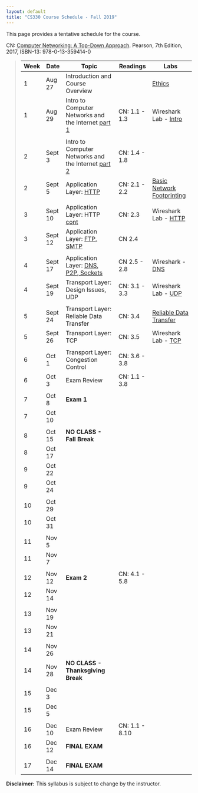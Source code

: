 ```yaml
---
layout: default
title: "CS330 Course Schedule - Fall 2019"
---
```


This page provides a tentative schedule for the course.

CN: [Computer Networking: A Top-Down Approach](https://www.pearson.com/us/higher-education/program/Kurose-Computer-Networking-A-Top-Down-Approach-7th-Edition/PGM1101673.html). Pearson, 7th Edition, 2017, ISBN-13: 978-0-13-359414-0


>  Week    | Date     | Topic        | Readings   | Labs                                  
> -------- | -------- | ------------ | ---------- | ------------------------------------- 
> 1  | Aug 27   | Introduction and Course Overview | | [Ethics](../assign/assighn01.html) 
> 1  | Aug 29   | Intro to Computer Networks and the Internet [part 1](../slides/lecture1_introduction_to_computer_networks_part1.pdf) | CN: 1.1 - 1.3 | Wireshark Lab - [Intro](../labs/Wireshark_Intro_v7.0.pdf) 
> | | | |
> 2  | Sept 3   | Intro to Computer Networks and the Internet [part 2](../slides/lecture2_introduction_to_computer_networks_part2.pdf)  | CN: 1.4 - 1.8 | 
> 2  | Sept 5   | Application Layer: [HTTP](../slides/lecture3_application_layer_HTTP.pdf) | CN: 2.1 - 2.2 | [Basic Network Footprinting](../labs/lab01.html) 
> | | | |
> 3  | Sept 10  | Application Layer: HTTP [cont](../slides/lecture3_application_layer_HTTP.pdf) | CN: 2.3 | Wireshark Lab - [HTTP](../labs/Wireshark_HTTP_v7.0.pdf)
> 3  | Sept 12  | Application Layer: [FTP, SMTP](../slides/lecture4_application_layer_FTP_SMTP_DNS.pdf) | CN 2.4 | 
> | | | |
> 4  | Sept 17  | Application Layer: [DNS, P2P, Sockets](../slides/lecture5_application_layer_P2P_sockets.pdf) | CN 2.5 - 2.8 | Wireshark - [DNS](../labs/Wireshark_DNS_v7.0.pdf) 
> 4  | Sept 19  | Transport Layer: Design Issues, UDP | CN: 3.1 - 3.3 | Wireshark Lab - [UDP](../labs/Wireshark_UDP_v7.0.pdf)
> | | | 
> 5  | Sept 24  | Transport Layer: Reliable Data Transfer | CN: 3.4 | [Reliable Data Transfer](../labs/lab02.html)
> 5  | Sept 26  | Transport Layer: TCP | CN: 3.5 | Wireshark Lab - [TCP](../labs/Wireshark_TCP_v7.0.pdf)
> | | | 
> 6  | Oct 1    | Transport Layer: Congestion Control | CN: 3.6 - 3.8 | 
> 6  | Oct 3    | Exam Review | CN: 1.1 - 3.8 | 
> | | | |
> 7  | Oct 8    | **Exam 1** | |
> 7  | Oct 10   | | |
> | | | |
> 8  | Oct 15   | **NO CLASS - Fall Break** | | 
> 8  | Oct 17   | | |
> 9  | Oct 22   | | |
> 9  | Oct 24   | | |
> | | | |
> 10 | Oct 29   | | | 
> 10 | Oct 31   | | | 
> | | | |
> 11 | Nov 5    | | | 
> 11 | Nov 7    | | | 
> | | | |
> 12 | Nov 12   | **Exam 2** | CN: 4.1 - 5.8 |  
> 12 | Nov 14   | | |
> | | | |
> 13 | Nov 19   | | | 
> 13 | Nov 21   | | |
> | | | | 
> 14 | Nov 26   | | |  
> 14 | Nov 28   | **NO CLASS - Thanksgiving Break** |
> | | | |
> 15 | Dec 3    | | |
> 15 | Dec 5    | | |
> | | | |
> 16 | Dec 10   | Exam Review | CN: 1.1 - 8.10 |
> 16 | Dec 12   | **FINAL EXAM** | |
> | | | |
> 17 | Dec 14   | **FINAL EXAM** | |

<!--
> 7  | Oct 10   | Network Layer: Overview, Router Architectures | CN: 4.1 - 4.3 |
> 8  | Oct 15   | Network Layer: IPv4, DHCP, NAT | CN: 4.4 | Wireshark Lab - IP
> 8  | Oct 17   | **NO CLASS - Fall Break** | | 
> 9  | Oct 22   | Network Layer: IPv6, ICMP | CN: 4.4 | Wireshark Lab - ICMP
> 9  | Oct 24   | Network Layer: Routing Algorithms | CN: 4.5 | Wireshark Lab - NAT
> 10 | Oct 29   | Network Layer: Internet Routing |  CN: 4.6 - 4.8 | Wireshark Lab - ARP
> 10 | Oct 31   | Link Layer: Link Layer Functions | CN 5.1 - 5.3 | 
> 11 | Nov 5    | Link Layer: Switched LANs, Ethernet | CN: 5.4 - 5.6 |   Wireshark Lab - DHCP
> 11 | Nov 7    | Link Layer: VLANs | CN: 5.4 - 5.8 | 
> 12 | Nov 12   | **Exam 2** | CN: 4.1 - 5.8 | | | 
> 12 | Nov 14   | Security in Computer Networks: Cryptography, Encryption | CN: 8.1 - 8.3 | 
> 13 | Nov 19   | Security in Computer Networks: Authentication, Digital Signatures | CN: 8.3 - 8.6 | 
> 13 | Nov 21   | Security in Computer Networks: VPNs, Firewalls and IDS | CN: 8.7 - 8.10 | Wireshark Lab - SSL
> 14 | Nov 26   | | | 
> 14 | Nov 28   | **NO CLASS - Thanksgiving Break** | |
> 15 | Dec 3    | | |
> 15 | Dec 5    | | |
> 16 | Dec 10   | Exam Review | CN: 1.1 - 8.10 |
> 16 | Dec 12   | **FINAL EXAM** | |
-->
**Disclaimer:** This syllabus is subject to change by the instructor.

<!--
> Aug 29   | [Lab 2: Basic Geometry](../labs/lab02.html) <br /> [Lab 3: Linear Algebra](../labs/lab03.html)| OPG: Ch. 5 <br /> OP: Ch. 5 | [CS370_Lab02.zip](../labs/src/CS370_Lab02.zip) <br /> [CS370_Lab03.zip](../labs/src/CS370_Lab03.zip)
> Sept 3   | [Lab 4: Affine Transformations I](../labs/lab04.html) <br /> [Lab 5: Affine Transformations II](../labs/lab05.html)|   | [CS370_Lab04.zip](../labs/src/CS370_Lab04.zip) <br /> [CS370_Lab05.zip](../labs/src/CS370_Lab05.zip)
> Sept 5   | [Lab 6: User Interaction and Animation](../labs/lab06.html) | OP: Ch. 3 | [CS370_Lab06.zip](../labs/src/CS370_Lab06.zip)
> Sept 10  | [Lab 7: 3D Orthographic Projection](../labs/lab07.html) | OPG: Ch. 5 <br /> OP: Ch. 4 | [CS370_Lab07.zip](../labs/src/CS370_Lab07.zip) 
> Sept 12  | [Lab 8: 3D Perspective Projection](../labs/lab08.html) <br /> **Assignment 1 Due** |  | [CS370_Lab08.zip](../labs/src/CS370_Lab08.zip)
> Sept 17  | [Lab 9: Time-based Animation and Fonts](../labs/lab09.html) |  | [CS370_Lab09.zip](../labs/src/CS370_Lab09.zip)
> Sept 19  | [Lab 10: Basic GLSL I](../labs/lab10.html) <br /> **Assignment 2 Milestone 1 Due 9/20** | OPG: Ch. 2 <br /> OP: Ch. 10 | [CS370_Lab10.zip](../labs/src/CS370_Lab10.zip)
> Sept 24  | [Lab 11: Basic GLSL II](../labs/lab11.html)  |  | [CS370_Lab11.zip](../labs/src/CS370_Lab11.zip)
> Sept 26  | Exam Review **Assignment 2 Written Due** | |
> Oct 1    | **EXAM I** <br /> **Assignment 2 Milestone 2 Due 9/30** | |
> Oct 3    | [Lab 12: Basic Lighting](../labs/lab12.html) <br /> [Lab 13: Light Sources](../labs/lab13.html) | OPG: Ch. 7 <br /> OP: Ch. 6 | [CS370_Lab12.zip](../labs/src/CS370_Lab12.zip) <br /> [CS370_Lab13.zip](../labs/src/CS370_Lab13.zip)
> Oct 8   | [Lab 14: Recursive Subdivision](../labs/lab14.html) |  | [CS370_Lab14.zip](../labs/src/CS370_Lab14.zip)
> Oct 10   | [Lab 15: Simple Shadows](../labs/lab15.html)  |  | [CS370_Lab15.zip](../labs/src/CS370_Lab15.zip)
> Oct 15   | **NO CLASS - Fall Break** | |
> Oct 17   | [Lab 16: Scene Graphs](../labs/lab16.html) <br /> **Assignment 3 Milestone 1 Due 10/17** |  | [CS370_Lab16.zip](../labs/src/CS370_Lab16.zip)
> Oct 22   | [Lab 17: Alpha Blending](../labs/lab17.html) <br /> **Final Project Milestone 1 Due 10/22** | OPG: Ch. 4 <br /> OP: Ch. 6.10 | [CS370_Lab17.zip](../labs/src/CS370_Lab17.zip)
> Oct 24   | [Lab 18: Billboarding](../labs/lab18.html) |  | [CS370_Lab18.zip](../labs/src/CS370_Lab18.zip)
> Oct 29   | Exam Review <br /> **Assignment 3 Written Due** |  | 
> Oct 31   | **EXAM II** <br /> **Assignment 3 Milestone 2 Due 10/30** | |
> Nov 5    | [Lab 19: Texture Mapping](../labs/lab19.html) | OPG: Ch. 6 <br /> OP: Ch. 8 | [CS370_Lab19.zip](../labs/src/CS370_Lab19.zip)
> Nov 7    | [Lab 20: Environment Mapping](../labs/lab20.html) |  | [CS370_Lab20.zip](../labs/src/CS370_Lab20.zip)
> Nov 12   | [Lab 21: Multitexturing](../labs/lab21.html) <br /> **Assignment 4 Milestone 1 Due 11/12** |  | [CS370_Lab21.zip](../labs/src/CS370_Lab21.zip)
> Nov 14   | [Lab 22: Bumpmapping](../labs/lab22.html) | OPG: Ch. 8 | [CS370_Lab22.zip](../labs/src/CS370_Lab22.zip)
> Nov 19   | Exam Review <br /> **Assignment 4 Written Due** |  | 
> Nov 21   | **EXAM III** <br /> **Assignment 4 Milestone 2 Due 11/20** | |
> Nov 26   | **Final Project Milestone 2 Due** |  | 
> Nov 28   | **NO CLASS - Thanksgiving Break** | |
> Dec 3    | Project workday | |
> Dec 5    | Project workday | |
> Dec 10   | Project workday | |
> Dec 12/14| **FINAL PROJECT PRESENTATIONS** | |-->
